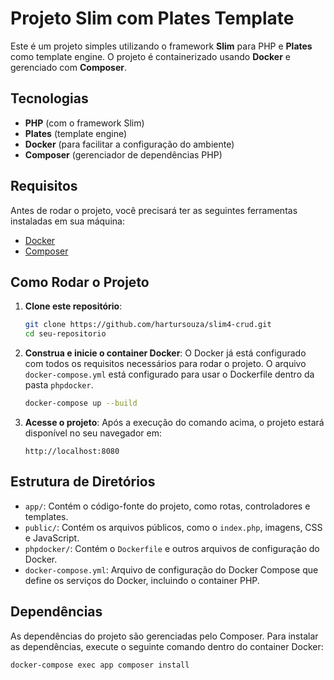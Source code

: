 # Projeto Slim com Plates Template

Este é um projeto simples utilizando o framework **Slim** para PHP e **Plates** como template engine. O projeto é containerizado usando **Docker** e gerenciado com **Composer**.

## Tecnologias

- **PHP** (com o framework Slim)
- **Plates** (template engine)
- **Docker** (para facilitar a configuração do ambiente)
- **Composer** (gerenciador de dependências PHP)

## Requisitos

Antes de rodar o projeto, você precisará ter as seguintes ferramentas instaladas em sua máquina:

- [Docker](https://www.docker.com/get-started)
- [Composer](https://getcomposer.org/)

## Como Rodar o Projeto

1. **Clone este repositório**:

   ```bash
   git clone https://github.com/hartursouza/slim4-crud.git
   cd seu-repositorio
   ```

2. **Construa e inicie o container Docker**:
   O Docker já está configurado com todos os requisitos necessários para rodar o projeto. O arquivo `docker-compose.yml` está configurado para usar o Dockerfile dentro da pasta `phpdocker`.

   ```bash
   docker-compose up --build
   ```

3. **Acesse o projeto**:
   Após a execução do comando acima, o projeto estará disponível no seu navegador em:
   ```
   http://localhost:8080
   ```

## Estrutura de Diretórios

- `app/`: Contém o código-fonte do projeto, como rotas, controladores e templates.
- `public/`: Contém os arquivos públicos, como o `index.php`, imagens, CSS e JavaScript.
- `phpdocker/`: Contém o `Dockerfile` e outros arquivos de configuração do Docker.
- `docker-compose.yml`: Arquivo de configuração do Docker Compose que define os serviços do Docker, incluindo o container PHP.

## Dependências

As dependências do projeto são gerenciadas pelo Composer. Para instalar as dependências, execute o seguinte comando dentro do container Docker:

```bash
docker-compose exec app composer install
```
